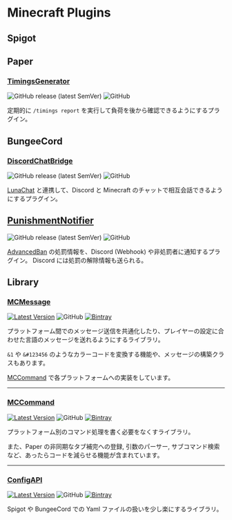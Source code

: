 # Minecraft Plugins

## Spigot

## Paper

### [TimingsGenerator](https://github.com/okocraft/TimingsGenerator)

![GitHub release (latest SemVer)](https://img.shields.io/github/v/release/okocraft/TimingsGenerator) ![GitHub](https://img.shields.io/github/license/okocraft/TimingsGenerator?label=License)

定期的に `/timings report` を実行して負荷を後から確認できるようにするプラグイン。

## BungeeCord

### [DiscordChatBridge](https://github.com/okocraft/DiscordChatBridge)

![GitHub release (latest SemVer)](https://img.shields.io/github/v/release/okocraft/DiscordChatBridge) ![GitHub](https://img.shields.io/github/license/okocraft/DiscordChatBridge?label=License)

[LunaChat](https://github.com/ucchyocean/LunaChat/releases) と連携して、Discord と Minecraft のチャットで相互会話できるようにするプラグイン。

## [PunishmentNotifier](https://github.com/okocraft/PunishmentNotifier)

![GitHub release (latest SemVer)](https://img.shields.io/github/v/release/okocraft/PunishmentNotifier) ![GitHub](https://img.shields.io/github/license/okocraft/PunishmentNotifier?label=License)

[AdvancedBan](https://github.com/DevLeoko/AdvancedBan) の処罰情報を、Discord (Webhook) や非処罰者に通知するプラグイン。
Discord には処罰の解除情報も送られる。

## Library

### [MCMessage](https://github.com/Siroshun09/MCMessage)

[![Latest Version](https://img.shields.io/bintray/v/siroshun09/maven/MCMessage?label=Latest)](https://bintray.com/siroshun09/maven/MCMessage/_latestVersion) ![GitHub](https://img.shields.io/github/license/Siroshun09/MCMessage?label=License) [![Bintray](https://img.shields.io/bintray/v/siroshun09/maven/MCMessage?color=orange&label=Javadoc)](https://siroshun09.github.io/MCMessage/)

プラットフォーム間でのメッセージ送信を共通化したり、プレイヤーの設定に合わせた言語のメッセージを送れるようにするライブラリ。

`&1` や `&#123456` のようなカラーコードを変換する機能や、メッセージの構築クラスもあります。

[MCCommand](https://github.com/Siroshun09/MCCommand) で各プラットフォームへの実装をしています。

---

### [MCCommand](https://github.com/Siroshun09/MCCommand)

[![Latest Version](https://img.shields.io/bintray/v/siroshun09/maven/MCCommand?label=Latest)](https://bintray.com/siroshun09/maven/MCCommand/_latestVersion) ![GitHub](https://img.shields.io/github/license/Siroshun09/MCCommand?label=License) [![Bintray](https://img.shields.io/bintray/v/siroshun09/maven/MCCommand?color=orange&label=Javadoc)](https://siroshun09.github.io/MCCommand/)

プラットフォーム別のコマンド処理を書く必要をなくすライブラリ。

また、Paper の非同期なタブ補完への登録, 引数のパーサー, サブコマンド検索など、あったらコードを減らせる機能が含まれています。

---

### [ConfigAPI](https://github.com/Siroshun09/ConfigAPI)

[![Latest Version](https://img.shields.io/bintray/v/siroshun09/maven/ConfigAPI?label=Latest)](https://bintray.com/siroshun09/maven/ConfigAPI/_latestVersion) ![GitHub](https://img.shields.io/github/license/Siroshun09/ConfigAPI?label=License) [![Bintray](https://img.shields.io/bintray/v/siroshun09/maven/ConfigAPI?color=orange&label=Javadoc)](https://siroshun09.github.io/ConfigAPI/)

Spigot や BungeeCord での Yaml ファイルの扱いを少し楽にするライブラリ。

